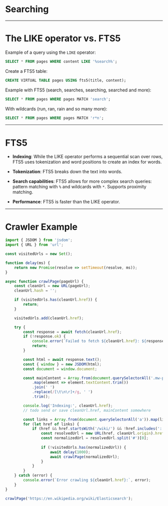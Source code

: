 <div class="title-card">
    <h1>Searching</h1>
</div>

---

# The LIKE operator vs. FTS5

Example of a query using the `LIKE` operator:

```sql
SELECT * FROM pages WHERE content LIKE '%search%';
```

Create a FTS5 table:

```sql
CREATE VIRTUAL TABLE pages USING fts5(title, content);
```

Example with FTS5 (search, searches, searching, searched and more):

```sql
SELECT * FROM pages WHERE pages MATCH 'search';
```

With wildcards (run, ran, rain and so many more):

```sql
SELECT * FROM pages WHERE pages MATCH 'r*n';
```

---

# FTS5

* **Indexing**: While the LIKE operator performs a sequential scan over rows, FTS5 uses tokenization and word positions to create an index for words.

* **Tokenization**: FTS5 breaks down the text into words.

* **Search capabilities**: FTS5 allows for more complex search queries: pattern matching with `%` and wildcards with `*`. Supports proximity matching. 

* **Performance**: FTS5 is faster than the LIKE operator.


---

# Crawler Example

```javascript
import { JSDOM } from 'jsdom';
import { URL } from 'url';

const visitedUrls = new Set();

function delay(ms) {
    return new Promise(resolve => setTimeout(resolve, ms));
}

async function crawlPage(pageUrl) {
    const cleanUrl = new URL(pageUrl);
    cleanUrl.hash = '';

    if (visitedUrls.has(cleanUrl.href)) {
        return;
    }

    visitedUrls.add(cleanUrl.href);

    try {
        const response = await fetch(cleanUrl.href);
        if (!response.ok) {
            console.error(`Failed to fetch ${cleanUrl.href}: ${response.statusText}`);
            return;
        }

        const html = await response.text();
        const { window } = new JSDOM(html);
        const document = window.document;

        const mainContent = Array.from(document.querySelectorAll('.mw-parser-output p, .mw-parser-output h1, .mw-parser-output h2, .mw-parser-output h3'))
            .map(element => element.textContent.trim())
            .join(' ')
            .replace(/[\t\n\r]+/g, ' ')
            .trim();

        console.log('Indexing:', cleanUrl.href);
        // todo send or save cleanUrl.href, mainContent somewhere

        const links = Array.from(document.querySelectorAll('a')).map(link => link.getAttribute('href'));
        for (let href of links) {
            if (href && href.startsWith('/wiki/') && !href.includes(':')) {
                const resolvedUrl = new URL(href, cleanUrl.origin).href;
                const normalizedUrl = resolvedUrl.split('#')[0];
                
                if (!visitedUrls.has(normalizedUrl)) {
                    await delay(1000);
                    await crawlPage(normalizedUrl);
                }
            }
        }
    } catch (error) {
        console.error(`Error crawling ${cleanUrl.href}:`, error);
    }
}

crawlPage('https://en.wikipedia.org/wiki/Elasticsearch');
```

